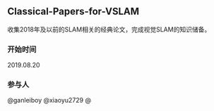 ## Classical-Papers-for-VSLAM
收集2018年及以前的SLAM相关的经典论文，完成视觉SLAM的知识储备。


### 开始时间
2019.08.20

### 参与人
@ganleiboy
@xiaoyu2729
@
